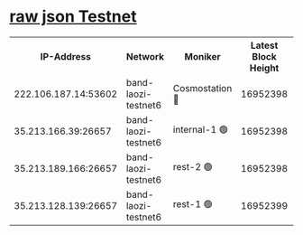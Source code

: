 
[raw json Testnet](https://rpc-check.bandt.stavr.tech/bandt/rpcbandt_result.json)
=

<table><tr><th>IP-Address</th><th>Network</th><th>Moniker</th><th>Latest Block Height</th><th>Earliest Block Height</th><th>Catching Up</th><th>Tx Index</th><th>Voting Power</th><th>Scan Time</th></tr><tr><td>222.106.187.14:53602</td><td>band-laozi-testnet6</td><td>Cosmostation 🔴</td><td>16952398</td><td>16668001</td><td>False</td><td>on</td><td>2203686</td><td>2024-03-19T22:26:09.547777038UTC</td></tr><tr><td>35.213.166.39:26657</td><td>band-laozi-testnet6</td><td>internal-1 🟢</td><td>16952398</td><td>16852398</td><td>False</td><td>on</td><td>0</td><td>2024-03-19T22:26:10.478113761UTC</td></tr><tr><td>35.213.189.166:26657</td><td>band-laozi-testnet6</td><td>rest-2 🟢</td><td>16952398</td><td>16852398</td><td>False</td><td>on</td><td>0</td><td>2024-03-19T22:26:11.392176728UTC</td></tr><tr><td>35.213.128.139:26657</td><td>band-laozi-testnet6</td><td>rest-1 🟢</td><td>16952399</td><td>16852399</td><td>False</td><td>on</td><td>0</td><td>2024-03-19T22:26:12.348396831UTC</td></tr></table>
